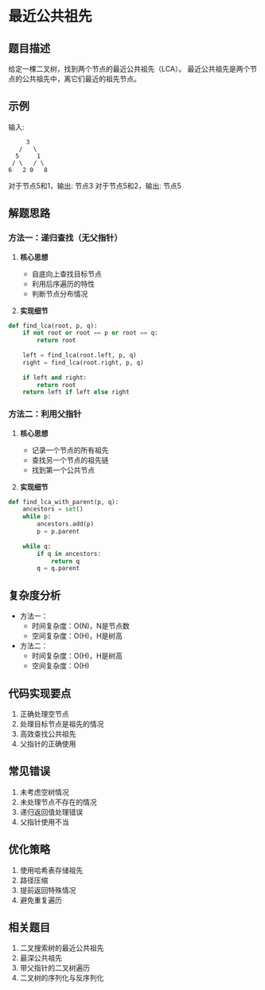 # 最近公共祖先

## 题目描述
给定一棵二叉树，找到两个节点的最近公共祖先（LCA）。
最近公共祖先是两个节点的公共祖先中，离它们最近的祖先节点。

## 示例
输入:
```
     3
   /   \
  5     1
 / \   / \
6   2 0   8
```
对于节点5和1，输出: 节点3
对于节点5和2，输出: 节点5

## 解题思路

### 方法一：递归查找（无父指针）
1. **核心思想**
   - 自底向上查找目标节点
   - 利用后序遍历的特性
   - 判断节点分布情况

2. **实现细节**
```python
def find_lca(root, p, q):
    if not root or root == p or root == q:
        return root
        
    left = find_lca(root.left, p, q)
    right = find_lca(root.right, p, q)
    
    if left and right:
        return root
    return left if left else right
```

### 方法二：利用父指针
1. **核心思想**
   - 记录一个节点的所有祖先
   - 查找另一个节点的祖先链
   - 找到第一个公共节点

2. **实现细节**
```python
def find_lca_with_parent(p, q):
    ancestors = set()
    while p:
        ancestors.add(p)
        p = p.parent
        
    while q:
        if q in ancestors:
            return q
        q = q.parent
```

## 复杂度分析
- 方法一：
  - 时间复杂度：O(N)，N是节点数
  - 空间复杂度：O(H)，H是树高
- 方法二：
  - 时间复杂度：O(H)，H是树高
  - 空间复杂度：O(H)

## 代码实现要点
1. 正确处理空节点
2. 处理目标节点是祖先的情况
3. 高效查找公共祖先
4. 父指针的正确使用

## 常见错误
1. 未考虑空树情况
2. 未处理节点不存在的情况
3. 递归返回值处理错误
4. 父指针使用不当

## 优化策略
1. 使用哈希表存储祖先
2. 路径压缩
3. 提前返回特殊情况
4. 避免重复遍历

## 相关题目
1. 二叉搜索树的最近公共祖先
2. 最深公共祖先
3. 带父指针的二叉树遍历
4. 二叉树的序列化与反序列化 